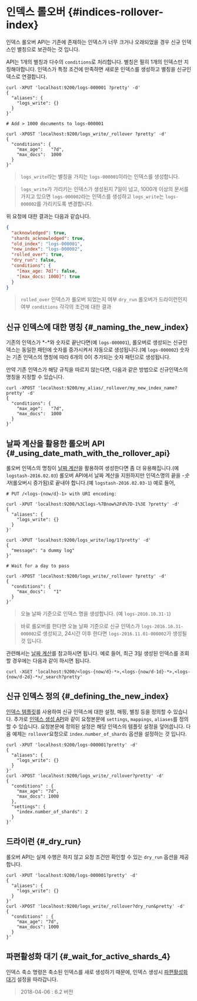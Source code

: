 # 인덱스 롤오버 {#indices-rollover-index}

인덱스 롤오버 API는 기존에 존재하는 인덱스가 너무 크거나 오래되었을 경우 신규 인덱스인 별칭으로 보관하는 것 입니다.

API는 1개의 별칭과 다수의 ```conditions```로 처리합니다. 별칭은 필히 1개의 인덱스만 지칭해야합니다. 인덱스가 특정 조건에 만족하면 새로운 인덱스를 생성하고 별칭을 신규인덱스로 연결합니다.

```
curl -XPUT 'localhost:9200/logs-000001 ?pretty' -d'
{
  "aliases": {
    "logs_write": {}
  }
}'

# Add > 1000 documents to logs-000001

curl -XPOST 'localhost:9200/logs_write/_rollover ?pretty' -d'
{
  "conditions": {
    "max_age":   "7d",
    "max_docs":  1000
  }
}'
```

> ```logs_write```라는 별칭을 가지는 ```logs-000001```이라는 인덱스를 생성합니다.

> ```logs_write```가 가리키는 인덱스가 생성된지 7일이 넘고, 1000개 이상의 문서를 가지고 있으면 ```logs-000002```라는 인덱스를 생성하고 ```logs_write```는 ```logs-000002```를 가리키도록 변경합니다.

위 요청에 대한 결과는 다음과 같습니다.

```json
{
  "acknowledged": true,
  "shards_acknowledged": true,
  "old_index": "logs-000001",
  "new_index": "logs-000002",
  "rolled_over": true, 
  "dry_run": false, 
  "conditions": { 
    "[max_age: 7d]": false,
    "[max_docs: 1000]": true
  }
}
```

> ```rolled_over``` 인덱스가 롤오버 되었는지 여부
> ```dry_run``` 롤오버가 드라이런인지 여부
> ```conditions``` 각각의 조건에 대한 결과

## 신규 인덱스에 대한 명칭 {#_naming_the_new_index}

기존의 인덱스가 *-*와 숫자로 끝난다면(예 ```logs-000001```), 롤오버로 생성되는 신규인덱스는 동일한 패턴에 숫자를 증가시켜서 자동으로 생성됩니다.(예 ```logs-000002```) 숫자는 기존 인덱스의 명칭에 따라 6개의 0이 추가되는 숫자 패턴으로 생성됩니다.

만약 기존 인덱스가 해당 규칙을 따르지 않는다면, 다음과 같은 방법으로 신규인덱스의 명칭을 지정할 수 있습니다.

```
curl -XPOST 'localhost:9200/my_alias/_rollover/my_new_index_name?pretty' -d'
{
  "conditions": {
    "max_age":   "7d",
    "max_docs":  1000
  }
}'
```

## 날짜 계산을 활용한 롤오버 API {#_using_date_math_with_the_rollover_api}

롤오버 인덱스의 명칭이 [날짜 계산](date-math-index-names.md)을 활용하여 생성한다면 좀 더 유용해집니다.(예 ```logstash-2016.02.03```) 롤오버 API에서 날짜 계산을 지원하지만 인덱스명의 끝을 *-숫자*(롤오버시 증가됨)로 끝내야 합니다.(예 ```logstash-2016.02.03-1```) 예로 들어,

```
# PUT /<logs-{now/d}-1> with URI encoding:

curl -XPUT 'localhost:9200/%3Clogs-%7Bnow%2Fd%7D-1%3E ?pretty' -d'
{
  "aliases": {
    "logs_write": {}
  }
}'

curl -XPUT 'localhost:9200/logs_write/log/1?pretty' -d'
{
  "message": "a dummy log"
}'

# Wait for a day to pass

curl -XPOST 'localhost:9200/logs_write/_rollover ?pretty' -d'
{
  "conditions": {
    "max_docs":   "1"
  }
}'
```

> 오늘 날짜 기준으로 인덱스 명을 생성합니다. (예 ```logs-2016.10.31-1```)

> 바로 롤오버를 한다면 오늘 날짜 기준으로 신규 인덱스가 ```logs-2016.10.31-000002```로 생성되고, 24시간 이후 한다면 ```logs-2016.11.01-000002```가 생성될 것 입니다.

관련해서는 [날짜 계산](date-math-index-names.md)를 참고하시면 됩니다. 예로 들어, 최근 3일 생성된 인덱스를 조회할 경우에는 다음과 같이 하시면 됩니다.

```
curl -XGET 'localhost:9200/<logs-{now/d}-*>,<logs-{now/d-1d}-*>,<logs-{now/d-2d}-*>/_search?pretty'
```

## 신규 인덱스 정의 {#_defining_the_new_index}

[인덱스 템플릿](indices-templates.md)를 사용하여 신규 인덱스에 대한 설정, 매핑, 별칭 등을 정의할 수 있습니다. 추가로 [인덱스 생성 API](indices-create-index.md)와 같이 요청본문에 ```settings```, ```mappings```, ```aliases```를 정의할 수 있습니다. 요청본문에 정의된 설정은 해당 인덱스의 템플릿 설정을 덮어씁니다. 다음 예제는 ```rollover```요청으로 ```index.number_of_shards``` 옵션을 설정하는 것 입니다.

```
curl -XPUT 'localhost:9200/logs-000001?pretty' -d'
{
  "aliases": {
    "logs_write": {}
  }
}'
curl -XPOST 'localhost:9200/logs_write/_rollover?pretty' -d'
{
  "conditions" : {
    "max_age": "7d",
    "max_docs": 1000
  },
  "settings": {
    "index.number_of_shards": 2
  }
}'
```

## 드라이런 {#_dry_run}

롤오버 API는 실제 수행은 하지 않고 요청 조건만 확인할 수 있는 ```dry_run``` 옵션을 제공합니다.

```
curl -XPUT 'localhost:9200/logs-000001?pretty' -d'
{
  "aliases": {
    "logs_write": {}
  }
}'
curl -XPOST 'localhost:9200/logs_write/_rollover?dry_run&pretty' -d'
{
  "conditions" : {
    "max_age": "7d",
    "max_docs": 1000
  }
}'
```

## 파편활성화 대기 {#_wait_for_active_shards_4}

인덱스 축소 명령은 축소된 인덱스를 새로 생성하기 때문에, 인덱스 생성시 [파편활성화 대기](indices-create-index.md#create-index-wait-for-active-shards) 설정을 따라갑니다.

> 2018-04-06 : 6.2 버전